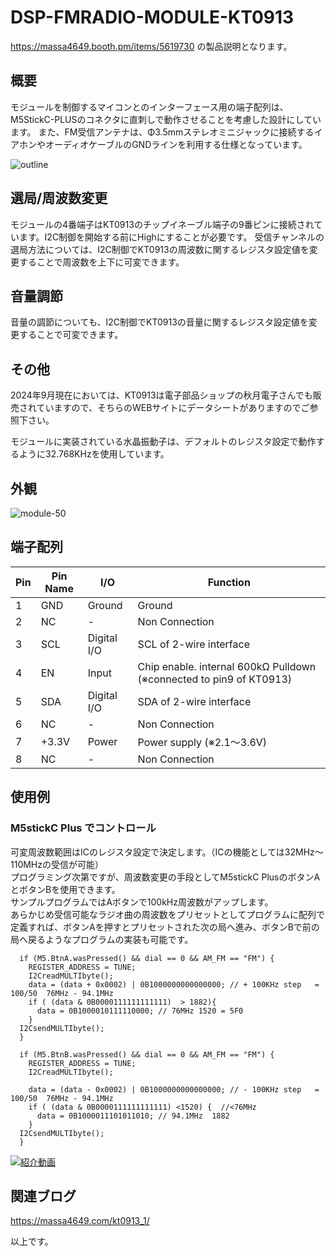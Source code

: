 # DSP-FMRADIO-MODULE-KT0913
https://massa4649.booth.pm/items/5619730 の製品説明となります。
## 概要
モジュールを制御するマイコンとのインターフェース用の端子配列は、M5StickC-PLUSのコネクタに直刺しで動作させることを考慮した設計にしています。
また、FM受信アンテナは、Φ3.5mmステレオミニジャックに接続するイアホンやオーディオケーブルのGNDラインを利用する仕様となっています。

![outline](https://github.com/user-attachments/assets/af2f896b-25dd-4cde-97a1-be9d29b833bc)

## 選局/周波数変更
モジュールの4番端子はKT0913のチップイネーブル端子の9番ピンに接続されています。I2C制御を開始する前にHighにすることが必要です。
受信チャンネルの選局方法については、I2C制御でKT0913の周波数に関するレジスタ設定値を変更することで周波数を上下に可変できます。

## 音量調節
音量の調節についても、I2C制御でKT0913の音量に関するレジスタ設定値を変更することで可変できます。

## その他
2024年9月現在においては、KT0913は電子部品ショップの秋月電子さんでも販売されていますので、そちらのWEBサイトにデータシートがありますのでご参照下さい。

モジュールに実装されている水晶振動子は、デフォルトのレジスタ設定で動作するように32.768KHzを使用しています。

## 外観
![module-50](https://github.com/user-attachments/assets/b03bb9ca-ef04-4d56-9fec-cab94e46d106)

## 端子配列
|Pin|Pin Name|I/O|Function|
|-----|-----|-----|-----|
|1|GND|Ground|Ground|
|2|NC|-|Non Connection|
|3|SCL|Digital I/O|SCL of 2-wire interface|
|4|EN|Input|Chip enable. internal 600kΩ Pulldown (※connected to pin9 of KT0913)|
|5|SDA|Digital I/O|SDA of 2-wire interface|
|6|NC|-|Non Connection|
|7|+3.3V|Power|Power supply (※2.1～3.6V)|
|8|NC|-|Non Connection|

## 使用例

### M5stickC Plus でコントロール

可変周波数範囲はICのレジスタ設定で決定します。（ICの機能としては32MHz～110MHzの受信が可能）  
プログラミング次第ですが、周波数変更の手段としてM5stickC PlusのボタンAとボタンBを使用できます。  
サンプルプログラムではAボタンで100kHz周波数がアップします。  
あらかじめ受信可能なラジオ曲の周波数をプリセットとしてプログラムに配列で定義すれば、ボタンAを押すとプリセットされた次の局へ進み、ボタンBで前の局へ戻るようなプログラムの実装も可能です。
```
  if (M5.BtnA.wasPressed() && dial == 0 && AM_FM == "FM") {
    REGISTER_ADDRESS = TUNE;
    I2CreadMULTIbyte();
    data = (data + 0x0002) | 0B1000000000000000; // + 100KHz step   = 100/50  76MHz - 94.1MHz
    if ( (data & 0B0000111111111111)  > 1882){
      data = 0B1000010111110000; // 76MHz 1520 = 5F0
    }
  I2CsendMULTIbyte();
  }

  if (M5.BtnB.wasPressed() && dial == 0 && AM_FM == "FM") {
    REGISTER_ADDRESS = TUNE;
    I2CreadMULTIbyte();

    data = (data - 0x0002) | 0B1000000000000000; // - 100KHz step   = 100/50  76MHz - 94.1MHz
    if ( (data & 0B0000111111111111) <1520) {  //<76MHz
      data = 0B1000011101011010; // 94.1MHz  1882
    }
  I2CsendMULTIbyte();
  }
```
  
[![紹介動画]()](https://youtu.be/vZIJL4G87UQ)

## 関連ブログ
https://massa4649.com/kt0913_1/

以上です。
